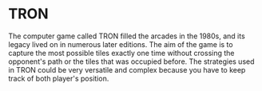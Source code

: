 # TRON
The computer game called TRON filled the arcades in the 1980s, and its legacy lived on in numerous later editions.
The aim of the game is to capture the most possible tiles exactly one time without crossing the opponent's path or
the tiles that was occupied before. The strategies used in TRON could be very versatile and complex because you have
to keep track of both player's position.

